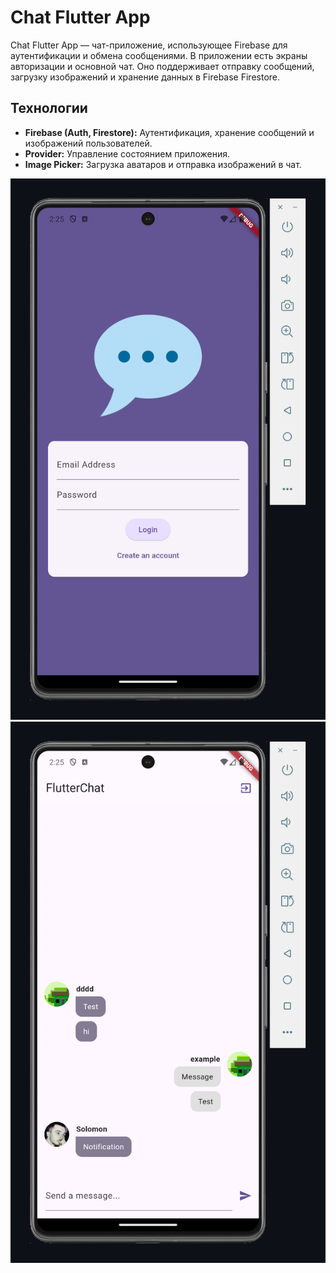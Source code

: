 # Chat Flutter App

Chat Flutter App — чат-приложение, использующее Firebase для аутентификации и обмена сообщениями. В приложении есть экраны авторизации и основной чат. Оно поддерживает отправку сообщений, загрузку изображений и хранение данных в Firebase Firestore. 

## Технологии

- **Firebase (Auth, Firestore):** Аутентификация, хранение сообщений и изображений пользователей.
- **Provider:** Управление состоянием приложения.
- **Image Picker:** Загрузка аватаров и отправка изображений в чат.

![LogIn](assets/LogIn.png)
![Chat](assets/Chat.png)

